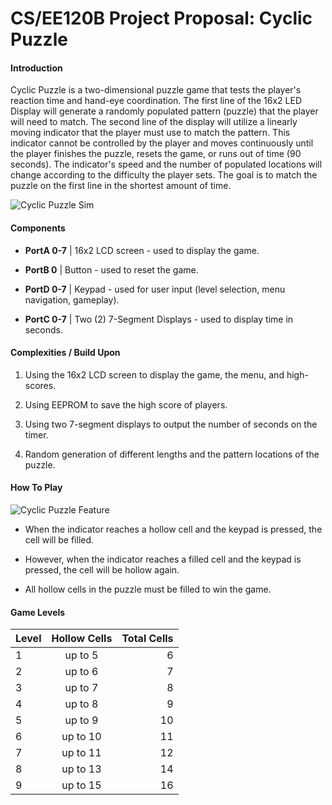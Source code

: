CS/EE120B Project Proposal: Cyclic Puzzle
=========================================
#### Introduction
Cyclic Puzzle is a two-dimensional puzzle game that tests the player's reaction time and hand-eye coordination. The first line of the 16x2 LED Display will generate a randomly populated pattern (puzzle) that the player will need to match. The second line of the display will utilize a linearly moving indicator that the player must use to match the pattern. This indicator cannot be controlled by the player and moves continuously until the player finishes the puzzle, resets the game, or runs out of time (90 seconds). The indicator's speed and the number of populated locations will change according to the difficulty the player sets. The goal is to match the puzzle on the first line in the shortest amount of time.

![Cyclic Puzzle Sim](http://shawnjzlee.me/img/EE120B_Project_Sim.gif)

#### Components

* **PortA 0-7** | 16x2 LCD screen - used to display the game. 

* **PortB 0** | Button - used to reset the game. 

* **PortD 0-7** | Keypad - used for user input (level selection, menu navigation, gameplay).

* **PortC 0-7** | Two (2) 7-Segment Displays - used to display time in seconds.

#### Complexities / Build Upon

1. Using the 16x2 LCD screen to display the game, the menu, and high-scores.

2. Using EEPROM to save the high score of players.

3. Using two 7-segment displays to output the number of seconds on the timer.

4. Random generation of different lengths and the pattern locations of the puzzle.

#### How To Play

![Cyclic Puzzle Feature](http://shawnjzlee.me/img/EE120B_Feature.gif)

* When the indicator reaches a hollow cell and the keypad is pressed, the cell will be filled.

* However, when the indicator reaches a filled cell and the keypad is pressed, the cell will be hollow again.

* All hollow cells in the puzzle must be filled to win the game.

#### Game Levels

| Level | Hollow Cells | Total Cells  |
| ----- |:------------:| ------------:|
| 1     | up to 5      | 6            |
| 2     | up to 6      | 7            |
| 3     | up to 7      | 8            |
| 4     | up to 8      | 9            |
| 5     | up to 9      | 10           |
| 6     | up to 10     | 11           |
| 7     | up to 11     | 12           |
| 8     | up to 13     | 14           |
| 9     | up to 15     | 16           |